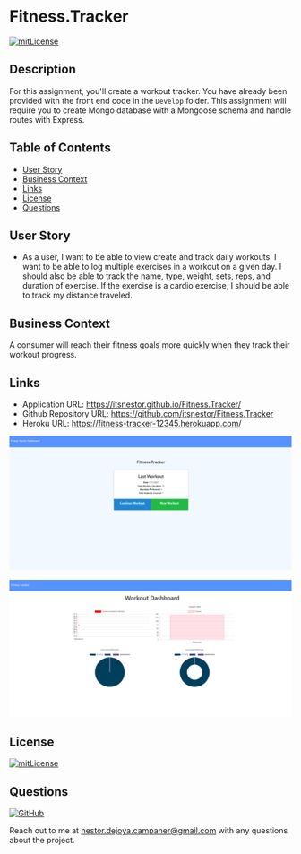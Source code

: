 # Fitness.Tracker

[![mitLicense](https://img.shields.io/badge/license-MIT-green?style=plastic)](https://choosealicense.com/licenses/bsd-3-clause/)

## Description

  For this assignment, you'll create a workout tracker. You have already been provided with the front end code in the `Develop` folder. This assignment will require you to create Mongo database with a Mongoose schema and handle routes with Express.

## Table of Contents
  * [User Story](#userstory)
  * [Business Context](#businesscontext)
  * [Links](#links)
  * [License](#license)
  * [Questions](#questions)
  
## User Story

  * As a user, I want to be able to view create and track daily workouts. I want to be able to log multiple exercises in a workout on a given day. I should also be able to track the name, type, weight, sets, reps, and duration of exercise. If the exercise is a cardio exercise, I should be able to track my distance traveled.

## Business Context

  A consumer will reach their fitness goals more quickly when they track their workout progress.

## Links

  * Application URL: https://itsnestor.github.io/Fitness.Tracker/
  * Github Repository URL: https://github.com/itsnestor/Fitness.Tracker
  * Heroku URL: https://fitness-tracker-12345.herokuapp.com/
  
  ![fitness1](HW_Guideline/fitnesstracker1.PNG)

  ![fitness2](HW_Guideline/fitnesstracker2.PNG)

## License

  [![mitLicense](https://img.shields.io/badge/license-MIT-green?style=plastic)](https://choosealicense.com/licenses/bsd-3-clause/)
  

## Questions

  [![GitHub](https://img.shields.io/badge/My%20GitHub-Click%20Me!-blueviolet?style=plastic&logo=GitHub)](https://github.com/itsnestor)

  Reach out to me at nestor.dejoya.campaner@gmail.com with any questions about the project.